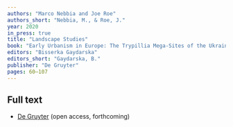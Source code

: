 ```yaml
---
authors: "Marco Nebbia and Joe Roe"
authors_short: "Nebbia, M., & Roe, J."
year: 2020
in_press: true
title: "Landscape Studies"
book: "Early Urbanism in Europe: The Trypillia Mega-Sites of the Ukrainian Forest-Steppe"
editors: "Bisserka Gaydarska"
editors_short: "Gaydarska, B."
publisher: "De Gruyter"
pages: 60–107
---
```


## Full text

* [De Gruyter](https://degruyter.com/view/title/566350) (open access, forthcoming)
